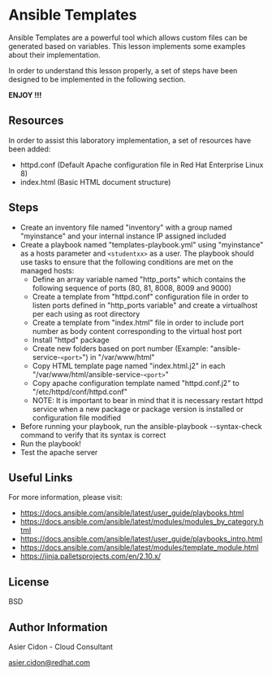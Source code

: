 # Ansible Templates

Ansible Templates are a powerful tool which allows custom files can be generated based on variables. This lesson implements some examples about their implementation.

In order to understand this lesson properly, a set of steps have been designed to be implemented in the following section.

**ENJOY !!!**

## Resources

In order to assist this laboratory implementation, a set of resources have been added:

-   httpd.conf (Default Apache configuration file in Red Hat Enterprise Linux 8)
-   index.html (Basic HTML document structure)

## Steps 

-   Create an inventory file named "inventory" with a group named "myinstance" and your internal instance IP assigned included
-   Create a playbook named "templates-playbook.yml" using "myinstance" as a hosts parameter and ``<studentxx>`` as a user. The playbook should use tasks to ensure that the following conditions are met on the managed hosts:
    -   Define an array variable named "http_ports" which contains the following sequence of ports (80, 81, 8008, 8009 and 9000)
    -   Create a template from "httpd.conf" configuration file in order to listen ports defined in "http_ports variable" and create a virtualhost per each <port> using as root directory
    -   Create a template from "index.html" file in order to include port number as body content corresponding to the virtual host port
    -   Install "httpd" package
    -   Create new folders based on port number (Example: "ansible-service-``<port>``") in "/var/www/html"
    -   Copy HTML template page named "index.html.j2" in each "/var/www/html/ansible-service-``<port>``"
    -   Copy apache configuration template named "httpd.conf.j2" to "/etc/httpd/conf/httpd.conf"
    -   NOTE: It is important to bear in mind that it is necessary restart httpd service when a new package or package version is installed or configuration file modified
-   Before running your playbook, run the ansible-playbook --syntax-check  command to verify that its syntax is correct
-   Run the playbook!
-   Test the apache server

## Useful Links

For more information, please visit:

-   https://docs.ansible.com/ansible/latest/user_guide/playbooks.html
-   https://docs.ansible.com/ansible/latest/modules/modules_by_category.html
-   https://docs.ansible.com/ansible/latest/user_guide/playbooks_intro.html
-   https://docs.ansible.com/ansible/latest/modules/template_module.html
-   https://jinja.palletsprojects.com/en/2.10.x/
  
License
-------

BSD

Author Information
------------------

 Asier Cidon - Cloud Consultant

 asier.cidon@redhat.com
 